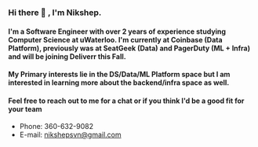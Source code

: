 
### Hi there 👋 , I'm Nikshep.

#### I'm a Software Engineer with over 2 years of experience studying Computer Science at uWaterloo. I'm currently at Coinbase (Data Platform), previously was at SeatGeek (Data) and PagerDuty (ML + Infra) and will be joining Deliverr this Fall.

#### My Primary interests lie in the DS/Data/ML Platform space but I am interested in learning more about the backend/infra space as well.

#### Feel free to reach out to me for a chat or if you think I'd be a good fit for your team
- Phone: 360-632-9082
- E-mail: nikshepsvn@gmail.com
